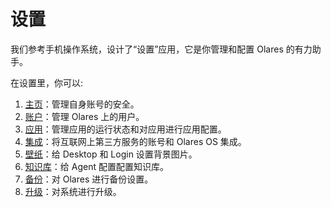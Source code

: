 # 设置

我们参考手机操作系统，设计了“设置”应用，它是你管理和配置 Olares 的有力助手。

在设置里，你可以:

1. [主页](./home.md)：管理自身账号的安全。
2. [账户](./account.md)：管理 Olares 上的用户。
3. [应用](./application.md)：管理应用的运行状态和对应用进行应用配置。
4. [集成](./integration.md)：将互联网上第三方服务的账号和 Olares OS 集成。
5. [壁纸](./wallpaper.md)：给 Desktop 和 Login 设置背景图片。
6. [知识库](./knowledge.md)：给 Agent 配置配置知识库。
7. [备份](./backup.md)：对 Olares 进行备份设置。
8. [升级](./upgrade.md)：对系统进行升级。
